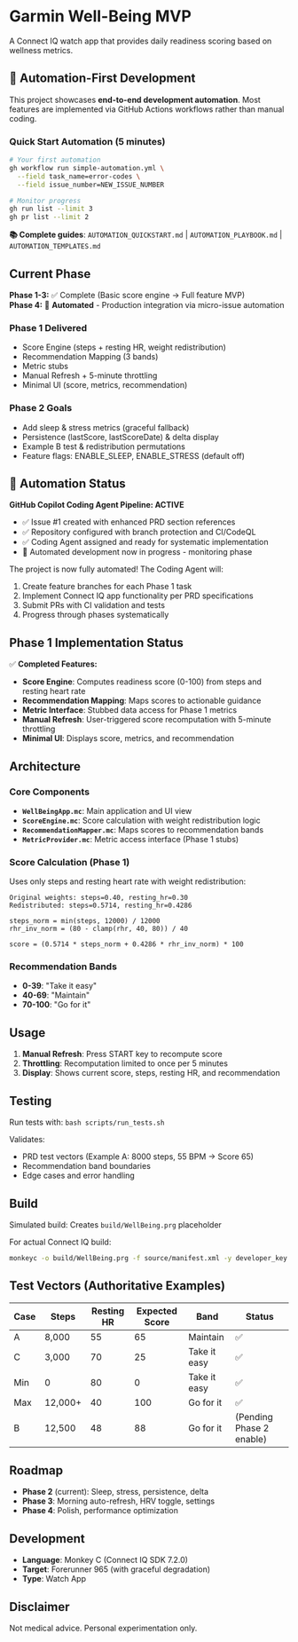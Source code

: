 # Garmin Well-Being MVP

A Connect IQ watch app that provides daily readiness scoring based on wellness metrics.

## 🤖 Automation-First Development

This project showcases **end-to-end development automation**. Most features are implemented via GitHub Actions workflows rather than manual coding.

### Quick Start Automation (5 minutes)
```bash
# Your first automation
gh workflow run simple-automation.yml \
  --field task_name=error-codes \
  --field issue_number=NEW_ISSUE_NUMBER

# Monitor progress  
gh run list --limit 3
gh pr list --limit 2
```

**📚 Complete guides**: `AUTOMATION_QUICKSTART.md` | `AUTOMATION_PLAYBOOK.md` | `AUTOMATION_TEMPLATES.md`

## Current Phase

**Phase 1-3:** ✅ Complete (Basic score engine → Full feature MVP)  
**Phase 4:** 🤖 **Automated** - Production integration via micro-issue automation

### Phase 1 Delivered
- Score Engine (steps + resting HR, weight redistribution)
- Recommendation Mapping (3 bands)
- Metric stubs
- Manual Refresh + 5-minute throttling
- Minimal UI (score, metrics, recommendation)

### Phase 2 Goals
- Add sleep & stress metrics (graceful fallback)
- Persistence (lastScore, lastScoreDate) & delta display
- Example B test & redistribution permutations
- Feature flags: ENABLE_SLEEP, ENABLE_STRESS (default off)

## 🎯 Automation Status

**GitHub Copilot Coding Agent Pipeline: ACTIVE**
- ✅ Issue #1 created with enhanced PRD section references  
- ✅ Repository configured with branch protection and CI/CodeQL
- ✅ Coding Agent assigned and ready for systematic implementation
- 🔄 Automated development now in progress - monitoring phase

The project is now fully automated! The Coding Agent will:
1. Create feature branches for each Phase 1 task
2. Implement Connect IQ app functionality per PRD specifications  
3. Submit PRs with CI validation and tests
4. Progress through phases systematically

## Phase 1 Implementation Status

✅ **Completed Features:**
- **Score Engine**: Computes readiness score (0-100) from steps and resting heart rate
- **Recommendation Mapping**: Maps scores to actionable guidance
- **Metric Interface**: Stubbed data access for Phase 1 metrics
- **Manual Refresh**: User-triggered score recomputation with 5-minute throttling
- **Minimal UI**: Displays score, metrics, and recommendation

## Architecture

### Core Components

- **`WellBeingApp.mc`**: Main application and UI view
- **`ScoreEngine.mc`**: Score calculation with weight redistribution logic
- **`RecommendationMapper.mc`**: Maps scores to recommendation bands
- **`MetricProvider.mc`**: Metric access interface (Phase 1 stubs)

### Score Calculation (Phase 1)

Uses only steps and resting heart rate with weight redistribution:

```
Original weights: steps=0.40, resting_hr=0.30
Redistributed: steps=0.5714, resting_hr=0.4286

steps_norm = min(steps, 12000) / 12000
rhr_inv_norm = (80 - clamp(rhr, 40, 80)) / 40

score = (0.5714 * steps_norm + 0.4286 * rhr_inv_norm) * 100
```

### Recommendation Bands

- **0-39**: "Take it easy"
- **40-69**: "Maintain"  
- **70-100**: "Go for it"

## Usage

1. **Manual Refresh**: Press START key to recompute score
2. **Throttling**: Recomputation limited to once per 5 minutes
3. **Display**: Shows current score, steps, resting HR, and recommendation

## Testing

Run tests with: `bash scripts/run_tests.sh`

Validates:
- PRD test vectors (Example A: 8000 steps, 55 BPM → Score 65)
- Recommendation band boundaries
- Edge cases and error handling

## Build

Simulated build: Creates `build/WellBeing.prg` placeholder

For actual Connect IQ build:
```bash
monkeyc -o build/WellBeing.prg -f source/manifest.xml -y developer_key.der -w
```

## Test Vectors (Authoritative Examples)

| Case | Steps | Resting HR | Expected Score | Band | Status |
|------|-------|------------|----------------|------|--------|
| A | 8,000 | 55 | 65 | Maintain | ✅ |
| C | 3,000 | 70 | 25 | Take it easy | ✅ |
| Min | 0 | 80 | 0 | Take it easy | ✅ |
| Max | 12,000+ | 40 | 100 | Go for it | ✅ |
| B | 12,500 | 48 | 88 | Go for it | (Pending Phase 2 enable) |

## Roadmap

- **Phase 2** (current): Sleep, stress, persistence, delta
- **Phase 3**: Morning auto-refresh, HRV toggle, settings
- **Phase 4**: Polish, performance optimization

## Development

- **Language**: Monkey C (Connect IQ SDK 7.2.0)
- **Target**: Forerunner 965 (with graceful degradation)
- **Type**: Watch App

## Disclaimer
Not medical advice. Personal experimentation only.